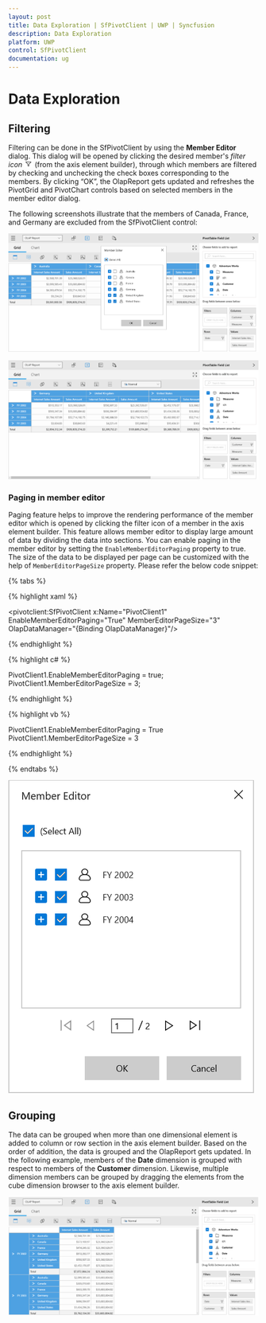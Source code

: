 ```yaml
---
layout: post
title: Data Exploration | SfPivotClient | UWP | Syncfusion
description: Data Exploration
platform: UWP
control: SfPivotClient
documentation: ug
---
```


# Data Exploration

## Filtering

Filtering can be done in the SfPivotClient by using the **Member Editor** dialog. This dialog will be opened by clicking the desired member's *filter icon* ![](Data-Exploration_images/filterIcon.ico) (from the axis element builder), through which members are filtered by checking and unchecking the check boxes corresponding to the members. By clicking “OK”, the OlapReport gets updated and refreshes the PivotGrid and PivotChart controls based on selected members in the member editor dialog.

The following screenshots illustrate that the members of Canada, France, and Germany are excluded from the SfPivotClient control:

![](Data-Exploration_images/memberFilter_InitialSelection.png)

![](Data-Exploration_images/memeberFilter_Filtered.png)

### Paging in member editor

Paging feature helps to improve the rendering performance of the member editor which is opened by clicking the filter icon of a member in the axis element builder. This feature allows member editor to display large amount of data by dividing the data into sections. You can enable paging in the member editor by setting the `EnableMemberEditorPaging` property to true. The size of the data to be displayed per page can be customized with the help of `MemberEditorPageSize` property. Please refer the below code snippet:

{% tabs %}

{% highlight xaml %}

<pivotclient:SfPivotClient x:Name="PivotClient1" EnableMemberEditorPaging="True" MemberEditorPageSize="3"
                           OlapDataManager="{Binding OlapDataManager}"/>

{% endhighlight %}

{% highlight c# %}

PivotClient1.EnableMemberEditorPaging = true;
PivotClient1.MemberEditorPageSize = 3;

{% endhighlight %}

{% highlight vb %}

PivotClient1.EnableMemberEditorPaging = True
PivotClient1.MemberEditorPageSize = 3

{% endhighlight %}

{% endtabs %}

![](Data-Exploration_images/memberEditor_PagingEnabled.png)

## Grouping

The data can be grouped when more than one dimensional element is added to column or row section in the axis element builder. Based on the order of addition, the data is grouped and the OlapReport gets updated. In the following example, members of the **Date** dimension is grouped with respect to members of the **Customer** dimension. Likewise, multiple dimension members can be grouped by dragging the elements from the cube dimension browser to the axis element builder.

![](Data-Exploration_images/groupedMembers.png)